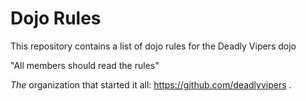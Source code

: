 Dojo Rules
==========

This repository contains a list of dojo rules for the Deadly Vipers dojo

"All members should read the rules"

*_The_* organization that started it all: https://github.com/deadlyvipers .
